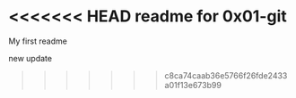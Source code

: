 <<<<<<< HEAD
readme for 0x01-git
=======
My first readme

new update
>>>>>>> c8ca74caab36e5766f26fde2433a01f13e673b99
